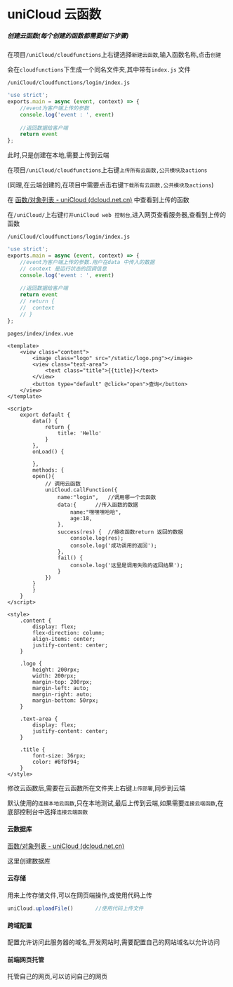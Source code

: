 # uniCloud 云函数

##### 创建云函数(每个创建的函数都需要如下步骤)

在项目`/uniCloud/cloudfunctions`上右键选择`新建云函数`,输入函数名称,点击`创建`

会在`cloudfunctions`下生成一个同名文件夹,其中带有`index.js` 文件



`/uniCloud/cloudfunctions/login/index.js`

```js
'use strict';
exports.main = async (event, context) => {
	//event为客户端上传的参数
	console.log('event : ', event)
	
	//返回数据给客户端
	return event
};

```

此时,只是创建在本地,需要上传到云端

在项目`/uniCloud/cloudfunctions`上右键`上传所有云函数,公共模块及actions`

(同理,在云端创建的,在项目中需要点击右键`下载所有云函数,公共模块及actions`)

在 [函数/对象列表 - uniCloud (dcloud.net.cn)](https://unicloud.dcloud.net.cn/cloud/function?platform=aliyun&appid=)  中查看到上传的函数

在`/uniCloud/`上右键`打开uniCloud web 控制台`,进入网页查看服务器,查看到上传的函数



`/uniCloud/cloudfunctions/login/index.js`

```js
'use strict';
exports.main = async (event, context) => {
	//event为客户端上传的参数.用户在data 中传入的数据
	// context 是运行状态的回调信息
	console.log('event : ', event)
	
	//返回数据给客户端
	return event 
	// return {
	// 	context
	// }
};

```

`pages/index/index.vue`

```vue
<template>
	<view class="content">
		<image class="logo" src="/static/logo.png"></image>
		<view class="text-area">
			<text class="title">{{title}}</text>
		</view>
		<button type="default" @click="open">查询</button>
	</view>
</template>

<script>
	export default {
		data() {
			return {
				title: 'Hello'
			}
		},
		onLoad() {

		},
		methods: {
		open(){
			// 调用云函数
			uniCloud.callFunction({
				name:"login",	//调用哪一个云函数
				data:{		//传入函数的数据
					name:"嘿嘿嘿哈哈",
					age:18,
				},
				success(res) {	//接收函数return 返回的数据
					console.log(res);
					console.log('成功调用的返回');
				},
				fail() {
					console.log('这里是调用失败的返回结果');
				}
			})
		}
		}
	}
</script>

<style>
	.content {
		display: flex;
		flex-direction: column;
		align-items: center;
		justify-content: center;
	}

	.logo {
		height: 200rpx;
		width: 200rpx;
		margin-top: 200rpx;
		margin-left: auto;
		margin-right: auto;
		margin-bottom: 50rpx;
	}

	.text-area {
		display: flex;
		justify-content: center;
	}

	.title {
		font-size: 36rpx;
		color: #8f8f94;
	}
</style>

```

修改云函数后,需要在云函数所在文件夹上右键`上传部署`,同步到云端

默认使用的`连接本地云函数`,只在本地测试,最后上传到云端,如果需要`连接云端函数`,在底部控制台中选择`连接云端函数`





#### 云数据库

[函数/对象列表 - uniCloud (dcloud.net.cn)](https://unicloud.dcloud.net.cn/cloud/function?platform=aliyun&appid=)  

这里创建数据库



#### 云存储

用来上传存储文件,可以在网页端操作,或使用代码上传

```js
uniCloud.uploadFile()		//使用代码上传文件
```





#### 跨域配置

配置允许访问此服务器的域名,开发网站时,需要配置自己的网站域名以允许访问



#### 前端网页托管

托管自己的网页,可以访问自己的网页